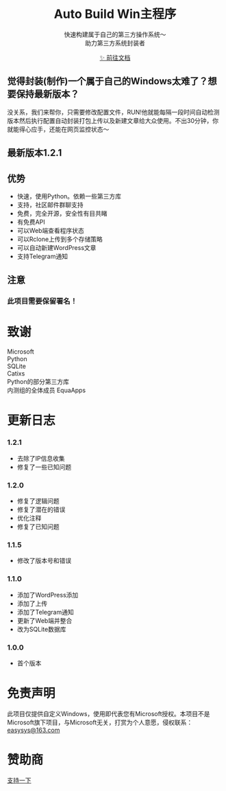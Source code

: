 <h1 align="center">Auto Build Win主程序</h1>

<p align="center">
  快速构建属于自己的第三方操作系统～<br>助力第三方系统封装者
</p>
<p align="center">
 <a href="https://docs.autobuild.win"> ✨ 前往文档</a>
</p>

## 觉得封装(制作)一个属于自己的Windows太难了？想要保持最新版本？    
没关系，我们来帮你，只需要修改配置文件，RUN!他就能每隔一段时间自动检测版本然后执行配置自动封装打包上传以及新建文章给大众使用。不出30分钟，你就能得心应手，还能在网页监控状态～
## 最新版本1.2.1
## 优势
* 快速，使用Python。依赖一些第三方库
* 支持，社区邮件群聊支持
* 免费，完全开源，安全性有目共睹
* 有免费API
* 可以Web端查看程序状态
* 可以Rclone上传到多个存储策略
* 可以自动新建WordPress文章
* 支持Telegram通知
## 注意
### 此项目需要保留署名！
# 致谢
Microsoft  
Python  
SQLite  
Catixs  
Python的部分第三方库  
内测组的全体成员
EquaApps
# 更新日志
### 1.2.1
* 去除了IP信息收集
* 修复了一些已知问题
### 1.2.0
* 修复了逻辑问题
* 修复了潜在的错误
* 优化注释
* 修复了已知问题
### 1.1.5
* 修改了版本号和错误
### 1.1.0
* 添加了WordPress添加
* 添加了上传
* 添加了Telegram通知
* 更新了Web端并整合
* 改为SQLite数据库
### 1.0.0
* 首个版本
# 免责声明
此项目仅提供自定义Windows，使用即代表您有Microsoft授权。本项目不是Microsoft旗下项目，与Microsoft无关，打赏为个人意愿，侵权联系：easysys@163.com
# 赞助商
<a href="https://afdian.net/a/easysys" align="center">支持一下</a>
